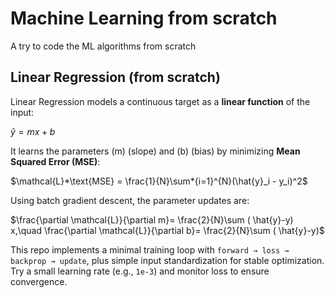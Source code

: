 # Machine Learning from scratch
 A try to code the ML algorithms from scratch

 

## Linear Regression (from scratch)

Linear Regression models a continuous target as a **linear function** of the input:

$\hat{y} = m x + b$

It learns the parameters (m) (slope) and (b) (bias) by minimizing **Mean Squared Error (MSE)**:

$\mathcal{L}*\text{MSE} = \frac{1}{N}\sum*{i=1}^{N}(\hat{y}_i - y_i)^2$

Using batch gradient descent, the parameter updates are:

$\frac{\partial \mathcal{L}}{\partial m}= \frac{2}{N}\sum ( \hat{y}-y) x,\quad
\frac{\partial \mathcal{L}}{\partial b}= \frac{2}{N}\sum ( \hat{y}-y)$

This repo implements a minimal training loop with `forward → loss → backprop → update`, plus simple input standardization for stable optimization. Try a small learning rate (e.g., `1e-3`) and monitor loss to ensure convergence.

